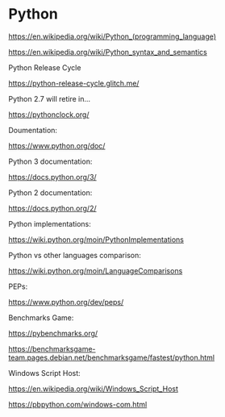 # Python

https://en.wikipedia.org/wiki/Python_(programming_language)

https://en.wikipedia.org/wiki/Python_syntax_and_semantics

Python Release Cycle

https://python-release-cycle.glitch.me/

Python 2.7 will retire in...

https://pythonclock.org/

Doumentation:

https://www.python.org/doc/

Python 3 documentation:

https://docs.python.org/3/

Python 2 documentation:

https://docs.python.org/2/

Python implementations:

https://wiki.python.org/moin/PythonImplementations

Python vs other languages comparison:

https://wiki.python.org/moin/LanguageComparisons

PEPs:

https://www.python.org/dev/peps/

Benchmarks Game:

https://pybenchmarks.org/

https://benchmarksgame-team.pages.debian.net/benchmarksgame/fastest/python.html

Windows Script Host:

https://en.wikipedia.org/wiki/Windows_Script_Host

https://pbpython.com/windows-com.html

